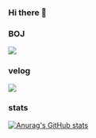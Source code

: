 ### Hi there 👋

<!--
**HaYoung-Jang/HaYoung-Jang** is a ✨ _special_ ✨ repository because its `README.md` (this file) appears on your GitHub profile.

Here are some ideas to get you started:

- 🔭 I’m currently working on ...
- 🌱 I’m currently learning ...
- 👯 I’m looking to collaborate on ...
- 🤔 I’m looking for help with ...
- 💬 Ask me about ...
- 📫 How to reach me: ...
- 😄 Pronouns: ...
- ⚡ Fun fact: ...
-->

### BOJ
<a href="https://solved.ac/wkd7198"><img src="http://mazassumnida.wtf/api/v2/generate_badge?boj=wkd7198"></a>

### velog
<a href="https://velog.io/@wkd7198"><img src ="https://velog-readme-stats.vercel.app/api?name=wkd7198"/></a>

### stats
[![Anurag's GitHub stats](https://github-readme-stats.vercel.app/api?username=HaYoung-Jang)](https://github.com/anuraghazra/github-readme-stats)

